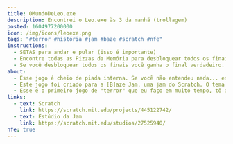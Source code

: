 ```yaml
---
title: OMundoDeLeo.exe
description: Encontrei o Leo.exe às 3 da manhã (trollagem)
posted: 1604977200000
icon: /img/icons/leoexe.png
tags: "#terror #história #jam #baze #scratch #nfe"
instructions:
  - SETAS para andar e pular (isso é importante)
  - Encontre todas as Pizzas da Memória para desbloquear todos os finais!
  - Se você desbloquear todos os finais você ganha o final verdadeiro.
about:
  - Esse jogo é cheio de piada interna. Se você não entendeu nada... esse é o motivo.
  - Este jogo foi criado para a [B]aze Jam, uma jam do Scratch. O tema era halloween e Michael Jackson. Eu acho que o tema é bem aparente nesse jogo.
  - Esse é o primeiro jogo de "terror" que eu faço em muito tempo, tô até meio orgulhoso kk
links:
  - text: Scratch
    link: https://scratch.mit.edu/projects/445122742/
  - text: Estúdio da Jam
    link: https://scratch.mit.edu/studios/27525940/
nfe: true
---
```

<scratch url="https://scratch.mit.edu/projects/445122742/"></scratch>